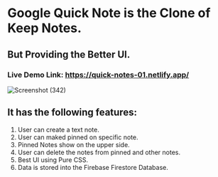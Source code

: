 # Google Quick Note is the Clone of Keep Notes.
## But Providing the Better UI.
### Live Demo Link: https://quick-notes-01.netlify.app/


![Screenshot (342)](https://user-images.githubusercontent.com/65860069/190855222-020579f3-3514-4218-aa2d-047320bcd5d6.png)

## It has the following features:
1. User can create a text note.
2. User can maked pinned on specific note.
3. Pinned Notes show on the upper side.
4. User can delete the notes from pinned and other notes.
5. Best UI using Pure CSS.
6. Data is stored into the Firebase Firestore Database.


